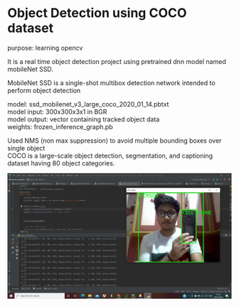 # Object Detection using COCO dataset

purpose: learning opencv<br>

It is a real time object detection project using pretrained dnn model named mobileNet SSD.<br>

MobileNet SSD is a single-shot multibox detection network intended to perform object detection <br>

model: ssd_mobilenet_v3_large_coco_2020_01_14.pbtxt<br>
model input: 300x300x3x1 in BGR<br>
model output: vector containing tracked object data<br>
weights: frozen_inference_graph.pb <br>

Used NMS (non max suppression) to avoid multiple bounding boxes over single object<br>
COCO is a large-scale object detection, segmentation, and captioning dataset having 80 object categories.<br>

<img src="https://github.com/HarshitDolu/Object-Detection-using-COCO-dataset/blob/main/demo_img.jpg" width="900">
